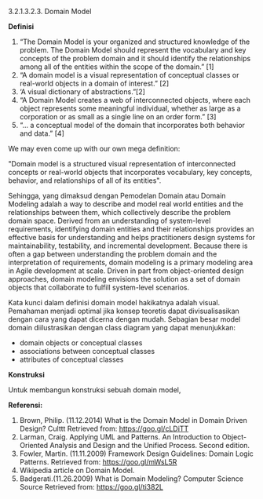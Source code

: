 3.2.1.3.2.3. Domain Model

**Definisi**

1. “The Domain Model is your organized and structured knowledge of the problem.
The Domain Model should represent the vocabulary and key concepts of the
problem domain and it should identify the relationships among all of the entities
within the scope of the domain.” [1]
2. “A domain model is a visual representation of conceptual classes or real-world
objects in a domain of interest.” [2]
3. ‘A visual dictionary of abstractions.”[2]
4. “A Domain Model creates a web of interconnected objects, where each object
represents some meaningful individual, whether as large as a corporation or as
small as a single line on an order form.” [3]
5. “... a conceptual model of the domain that incorporates both behavior and data.”
[4]

We may even come up with our own mega definition:

"Domain model is a structured visual representation of interconnected concepts or real-world objects that incorporates vocabulary, key concepts, behavior, and relationships of all of its entities".

Sehingga, yang dimaksud dengan Pemodelan Domain atau Domain Modeling adalah a way to describe and model real world entities and the relationships between them, which collectively describe the problem domain space. Derived from an understanding of system-level requirements, identifying domain entities and their relationships provides an effective basis for understanding and helps practitioners design systems for maintainability, testability, and incremental development. Because there is often a gap between understanding the problem domain and the interpretation of requirements, domain modeling is a primary modeling area in Agile development at scale. Driven in part from object-oriented design approaches, domain modeling envisions the solution as a set of domain objects that collaborate to fulfill system-level scenarios.

Kata kunci dalam definisi domain model hakikatnya adalah visual. Pemahaman menjadi optimal jika konsep teoretis dapat divisualisasikan dengan cara yang dapat dicerna dengan mudah. Sebagian besar model domain diilustrasikan dengan class diagram yang dapat menunjukkan:

- domain objects or conceptual classes
- associations between conceptual classes
- attributes of conceptual classes

**Konstruksi**

Untuk membangun konstruksi sebuah domain model, 





**Referensi:**

1. Brown, Philip. (11.12.2014) What is the Domain Model in Domain Driven Design?
Culttt Retrieved from: https://goo.gl/cLDiTT
2. Larman, Craig. Applying UML and Patterns. An Introduction to Object-Oriented
Analysis and Design and the Unified Process. Second edition.
3. Fowler, Martin. (11.11.2009) Framework Design Guidelines: Domain Logic
Patterns. Retrieved from: https://goo.gl/mWsL5R
4. Wikipedia article on Domain Model.
5. Badgerati.(11.26.2009) What is Domain Modeling? Computer Science Source
Retrieved from: https://goo.gl/ti382L

